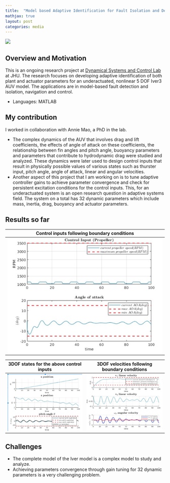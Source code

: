 ```yaml
---
title:  "Model based Adaptive Identification for Fault Isolation and Detection in Iver3 AUV"
mathjax: true
layout: post
categories: media
---
```


![](NSAID_pic.jpg)

## Overview and Motivation

This is an ongoing research project at [Dynamical Systems and Control Lab](https://dscl.lcsr.jhu.edu/) at JHU. The research focuses on developing adaptive identification of both plant and actuator parameters for an underactuated, nonlinear 5 DOF Iver3 AUV model. The applications are in model-based fault detection and isolation, navigation and control. 

- Languages: MATLAB

## My contribution 

I worked in collaboration with Annie Mao, a PhD in the lab. 

- The complex dynamics of the AUV that involves drag and lift coefficients, the effects of angle of attack on these coefficients, the relationship between fin angles and pitch angle, buoyancy parameters and parameters that contribute to hydrodynamic drag were studied and analyzed. These dynamics were later used to design control inputs that result in physically possible values of various states such as thurster input, pitch angle, angle of attack, linear and angular velocities.
- Another aspect of this project that I am working on is to tune adaptive controller gains to achieve parameter convergence and check for persistent excitation conditions for the control inputs. This, for an underactuated system is an open research question in adaptive systems field. The system on a total has 32 dynamic parameters which include mass, inertia, drag, buoyancy and actuator parameters.

## Results so far

Control inputs following boundary conditions    |  
:----------------------------------------------:|
![](/assets/NSAID/controls.png)                 |  

3DOF states for the above control inputs        |  3DOF velocities following boundary conditions
:----------------------------------------------:|:-----------------------------------------------:
![](/assets/NSAID/states.png)                 |  ![](/assets/NSAID/velocities.png)

## Challenges
- The complete model of the Iver model is a complex model to study and analyze.
- Achieving parameters convergence through gain tuning for 32 dynamic parameters is a very challenging problem. 

